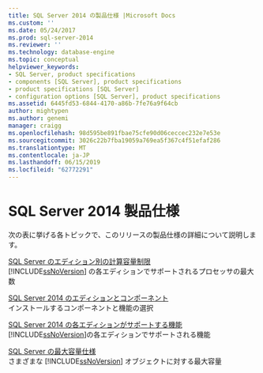 ```yaml
---
title: SQL Server 2014 の製品仕様 |Microsoft Docs
ms.custom: ''
ms.date: 05/24/2017
ms.prod: sql-server-2014
ms.reviewer: ''
ms.technology: database-engine
ms.topic: conceptual
helpviewer_keywords:
- SQL Server, product specifications
- components [SQL Server], product specifications
- product specifications [SQL Server]
- configuration options [SQL Server], product specifications
ms.assetid: 6445fd53-6844-4170-a86b-7fe76a9f64cb
author: mightypen
ms.author: genemi
manager: craigg
ms.openlocfilehash: 98d595be891fbae75cfe90d06ceccec232e7e53e
ms.sourcegitcommit: 3026c22b7fba19059a769ea5f367c4f51efaf286
ms.translationtype: MT
ms.contentlocale: ja-JP
ms.lasthandoff: 06/15/2019
ms.locfileid: "62772291"
---
```

# <a name="sql-server-2014-product-specifications"></a>SQL Server 2014 製品仕様
  次の表に挙げる各トピックで、このリリースの製品仕様の詳細について説明します。  

<!--
I (GeneMi = MightyPen, 2019-04-20) am replacing this multiValue metadata with the single value 'database-engine'.
'ms.technology' no longer allowed multiple values.  DevO= 1515083.

ms.technology: 
  - "analysis-services"
  - "data-quality-services"
  - "database-engine"
  - "integration-services"
  - "master-data-services"
  - "replication"
  - "reporting-services-native"
  - "reporting-services-sharepoint"

This HTML comment can be erased, if you like.
-->

 [SQL Server のエディション別の計算容量制限](../sql-server/compute-capacity-limits-by-edition-of-sql-server.md)  
 [!INCLUDE[ssNoVersion](../includes/ssnoversion-md.md)] の各エディションでサポートされるプロセッサの最大数  
  
 [SQL Server 2014 のエディションとコンポーネント](../sql-server/editions-and-components-of-sql-server-2016.md)  
 インストールするコンポーネントと機能の選択  
  
 [SQL Server 2014 の各エディションがサポートする機能](../../2014/getting-started/features-supported-by-the-editions-of-sql-server-2014.md)  
 [!INCLUDE[ssNoVersion](../includes/ssnoversion-md.md)]の各エディションでサポートされる機能  
  
 [SQL Server の最大容量仕様](../sql-server/maximum-capacity-specifications-for-sql-server.md)  
 さまざまな [!INCLUDE[ssNoVersion](../includes/ssnoversion-md.md)] オブジェクトに対する最大容量  
  
  
